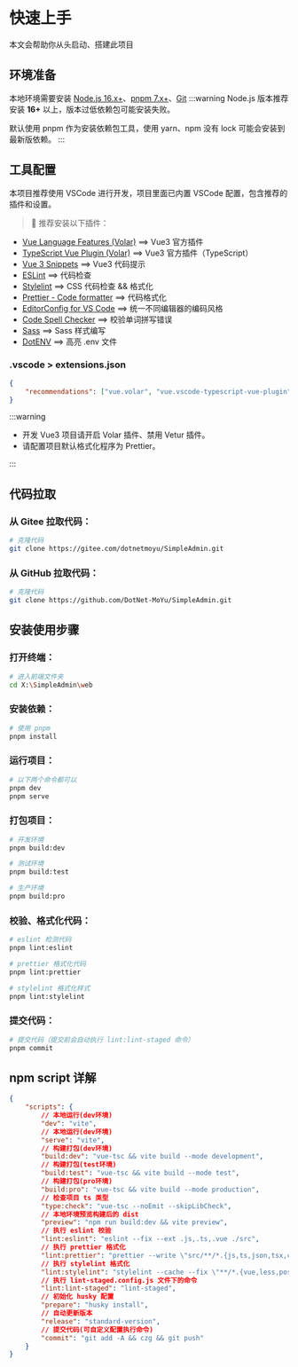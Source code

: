 <!-- 快速上手 -->

# 快速上手

本文会帮助你从头启动、搭建此项目

## 环境准备

本地环境需要安装 [Node.js 16.x+](https://nodejs.org/en/)、[pnpm 7.x+](https://github.com/pnpm/pnpm/)、[Git](https://git-scm.com/)
:::warning
Node.js 版本推荐安装 **16+** 以上，版本过低依赖包可能安装失败。

默认使用 pnpm 作为安装依赖包工具，使用 yarn、npm 没有 lock 可能会安装到最新版依赖。
:::

## 工具配置

本项目推荐使用 VSCode 进行开发，项目里面已内置 VSCode 配置，包含推荐的插件和设置。

> 🌈 推荐安装以下插件：

- [Vue Language Features (Volar)](https://marketplace.visualstudio.com/items?itemName=Vue.volar) ==> Vue3 官方插件
- [TypeScript Vue Plugin (Volar)](https://marketplace.visualstudio.com/items?itemName=Vue.vscode-typescript-vue-plugin) ==> Vue3 官方插件（TypeScript）
- [Vue 3 Snippets](https://marketplace.visualstudio.com/items?itemName=hollowtree.vue-snippets) ==> Vue3 代码提示
- [ESLint](https://marketplace.visualstudio.com/items?itemName=dbaeumer.vscode-eslint) ==> 代码检查
- [Stylelint](https://marketplace.visualstudio.com/items?itemName=stylelint.vscode-stylelint) ==> CSS 代码检查 && 格式化
- [Prettier - Code formatter](https://marketplace.visualstudio.com/items?itemName=esbenp.prettier-vscode) ==> 代码格式化
- [EditorConfig for VS Code](https://marketplace.visualstudio.com/items?itemName=EditorConfig.EditorConfig) ==> 统一不同编辑器的编码风格
- [Code Spell Checker](https://marketplace.visualstudio.com/items?itemName=streetsidesoftware.code-spell-checker) ==> 校验单词拼写错误
- [Sass](https://marketplace.visualstudio.com/items?itemName=Syler.sass-indented) ==> Sass 样式编写
- [DotENV](https://marketplace.visualstudio.com/items?itemName=mikestead.dotenv) ==> 高亮 .env 文件

### .vscode > extensions.json

```json
{
	"recommendations": ["vue.volar", "vue.vscode-typescript-vue-plugin", "hollowtree.vue-snippets", "dbaeumer.vscode-eslint", "stylelint.vscode-stylelint", "esbenp.prettier-vscode", "editorconfig.editorconfig", "streetsidesoftware.code-spell-checker", "syler.sass-indented", "mikestead.dotenv"]
}
```

:::warning

- 开发 Vue3 项目请开启 Volar 插件、禁用 Vetur 插件。
- 请配置项目默认格式化程序为 Prettier。

:::

## 代码拉取

### 从 Gitee 拉取代码：

```bash
# 克隆代码
git clone https://gitee.com/dotnetmoyu/SimpleAdmin.git
```

### 从 GitHub 拉取代码：

```bash
# 克隆代码
git clone https://github.com/DotNet-MoYu/SimpleAdmin.git
```
## 安装使用步骤

### 打开终端：
```bash
# 进入前端文件夹
cd X:\SimpleAdmin\web
```

### 安装依赖：

```bash
# 使用 pnpm
pnpm install
```

### 运行项目：

```bash
# 以下两个命令都可以
pnpm dev
pnpm serve
```

### 打包项目：

```bash
# 开发环境
pnpm build:dev

# 测试环境
pnpm build:test

# 生产环境
pnpm build:pro
```

### 校验、格式化代码：

```bash
# eslint 检测代码
pnpm lint:eslint

# prettier 格式化代码
pnpm lint:prettier

# stylelint 格式化样式
pnpm lint:stylelint
```

### 提交代码：

```bash
# 提交代码（提交前会自动执行 lint:lint-staged 命令）
pnpm commit
```

## npm script 详解

```json
{
	"scripts": {
		// 本地运行(dev环境)
		"dev": "vite",
		// 本地运行(dev环境)
		"serve": "vite",
		// 构建打包(dev环境)
		"build:dev": "vue-tsc && vite build --mode development",
		// 构建打包(test环境)
		"build:test": "vue-tsc && vite build --mode test",
		// 构建打包(pro环境)
		"build:pro": "vue-tsc && vite build --mode production",
		// 检查项目 ts 类型
		"type:check": "vue-tsc --noEmit --skipLibCheck",
		// 本地环境预览构建后的 dist
		"preview": "npm run build:dev && vite preview",
		// 执行 eslint 校验
		"lint:eslint": "eslint --fix --ext .js,.ts,.vue ./src",
		// 执行 prettier 格式化
		"lint:prettier": "prettier --write \"src/**/*.{js,ts,json,tsx,css,less,scss,vue,html,md}\"",
		// 执行 stylelint 格式化
		"lint:stylelint": "stylelint --cache --fix \"**/*.{vue,less,postcss,css,scss}\" --cache --cache-location node_modules/.cache/stylelint/",
		// 执行 lint-staged.config.js 文件下的命令
		"lint:lint-staged": "lint-staged",
		// 初始化 husky 配置
		"prepare": "husky install",
		// 自动更新版本
		"release": "standard-version",
		// 提交代码(可自定义配置执行命令)
		"commit": "git add -A && czg && git push"
	}
}
```
